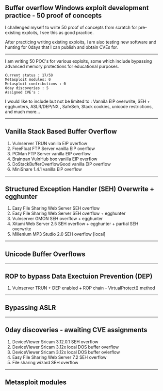 ## Buffer overflow Windows exploit development practice - 50 proof of concepts

I challenged myself to write 50 proof of concepts from scratch for pre-existing exploits, I see this as good practice.

After practicing writing existing exploits, I am also testing new software and hunting for 0days that I can publish and obtain CVEs for.

----
I am writing 50 POC's for various exploits, some which include bypassing advanced memory protections for educational purposes.

```
Current status : 17/50
Metasploit modules: 0
Metasploit contributions : 0
0day discoveries : 5
Assigned CVE's : 
```

I would like to include but not be limited to : Vannila EIP overwrite, SEH + egghunters, ASLR/DEP/NX , SafeSeh, Stack cookies, unicode restrictions, and much more...

----
## Vanilla Stack Based Buffer Overflow

1. Vulnserver TRUN vanilla EIP overflow
2. FreeFloat FTP Server vanilla EIP overflow
3. PCMan FTP Server vanilla EIP overflow
4. Brainpan VulnHub box vanilla EIP overflow
5. DoStackBufferOverflowGood vanilla EIP overflow
6. MiniShare 1.4.1 vanilla EIP overflow

----
## Structured Exception Handler (SEH) Overwrite + egghunter

1. Easy File Sharing Web Server SEH overflow
2. Easy File Sharing Web Server SEH overflow + egghunter
3. Vulnserver GMON SEH overflow + egghunter
4. Xitami Web Server 2.5 SEH overflow + egghunter + partial SEH overwrite
5. Millenium MP3 Studio 2.0 SEH overflow [local]
----
## Unicode Buffer Overflows

----
## ROP to bypass Data Exectuion Prevention (DEP)

1. Vulnserver TRUN + DEP enabled + ROP chain - VirtualProtect() method

----
## Bypassing ASLR

----
## 0day discoveries - awaiting CVE assignments

1. DeviceViewer Sricam 3.12.0.1 SEH overflow
2. DeviceViewer Sricam 3.12x local DOS buffer overflow 
3. DeviceViewer Sricam 3.12x local DOS buffer ovlerflow 
4. Easy File Sharing Web Server 7.2 SEH overflow
5. File sharing wizard SEH overflow
 
----
## Metasploit modules
